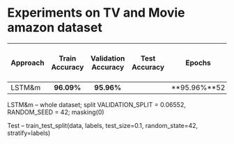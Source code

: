# Experiments on TV and Movie amazon dataset

| Approach| Train Accuracy| Validation Accuracy|Test Accuracy|Epochs|MAX WORDS|Droupout before LSTM cell|Droupout after LSTM|MAX SEQUENCE LENGTH|dropout_U|dropout_W|LSTM_1 output|LSTM_2 output|Dense|Droupout before Dense|
|--------|:------:|:------:|:------:|:----:|:-----:|:---:|:---:|:----:|:---:|:----:|:----:|:----:|:----:|:----:|
| LSTM&m |**96.09%**|**95.96%**||**95.96%**52|50000|0.2  |0.2  | 110  |0.2  |0.2   |128   |-     |-     |-     |

LSTM&m – whole dataset; split VALIDATION_SPLIT = 0.06552, RANDOM_SEED = 42; masking(0)

Test – train_test_split(data, labels, test_size=0.1, random_state=42, stratify=labels)
